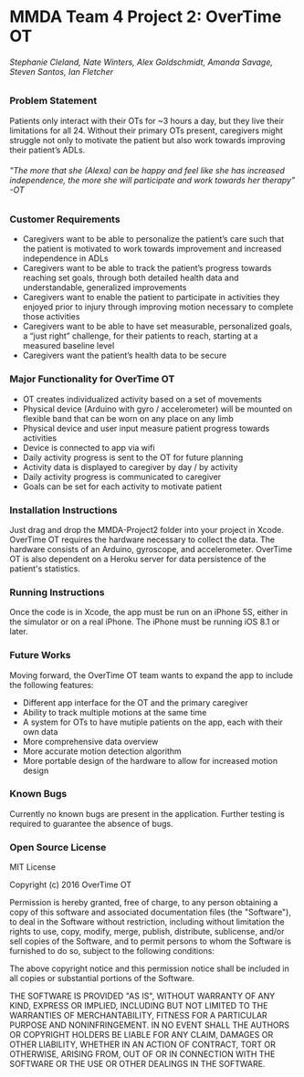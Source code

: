 MMDA Team 4 Project 2: OverTime OT
====
###### Stephanie Cleland, Nate Winters, Alex Goldschmidt, Amanda Savage, Steven Santos, Ian Fletcher

### Problem Statement
Patients only interact with their OTs for ~3 hours a day, but they live their limitations for all 24. Without their primary OTs present, caregivers might struggle not only to motivate the patient but also work towards improving their patient’s ADLs.
###### "The more that she (Alexa) can be happy and feel like she has increased independence, the more she will participate and work towards her therapy" -OT

### Customer Requirements
* Caregivers want to be able to personalize the patient’s care such that the patient is motivated to work towards improvement and increased independence in ADLs
* Caregivers want to be able to track the patient’s progress towards reaching set goals, through both detailed health data and understandable, generalized improvements
* Caregivers want to enable the patient to participate in activities they enjoyed prior to injury through improving motion necessary to complete those activities
* Caregivers want to be able to have set measurable, personalized goals, a “just right” challenge, for their patients to reach, starting at a measured baseline level
* Caregivers want the patient’s health data to be secure

### Major Functionality for OverTime OT
* OT creates individualized activity based on a set of movements
* Physical device (Arduino with gyro / accelerometer) will be mounted on flexible band that can be worn on any place on any limb 
* Physical device and user input measure patient progress towards activities
* Device is connected to app via wifi
* Daily activity progress is sent to the OT for future planning
* Activity data is displayed to caregiver by day / by activity
* Daily activity progress is communicated to caregiver 
* Goals can be set for each activity to motivate patient 

### Installation Instructions
Just drag and drop the MMDA-Project2 folder into your project in Xcode. OverTime OT requires the hardware necessary to collect 
the data. The hardware consists of an Arduino, gyroscope, and accelerometer. OverTime OT is also dependent on a Heroku
server for data persistence of the patient's statistics. 

### Running Instructions
Once the code is in Xcode, the app must be run on an iPhone 5S, either in the simulator or on a real iPhone. 
The iPhone must be running iOS 8.1 or later.

### Future Works
Moving forward, the OverTime OT team wants to expand the app to include the following features:
* Different app interface for the OT and the primary caregiver
* Ability to track multiple motions at the same time
* A system for OTs to have mutiple patients on the app, each with their own data
* More comprehensive data overview
* More accurate motion detection algorithm
* More portable design of the hardware to allow for increased motion design

### Known Bugs
Currently no known bugs are present in the application. Further testing is required to guarantee
the absence of bugs.

### Open Source License
MIT License

Copyright (c) 2016 OverTime OT

Permission is hereby granted, free of charge, to any person obtaining a copy
of this software and associated documentation files (the "Software"), to deal
in the Software without restriction, including without limitation the rights
to use, copy, modify, merge, publish, distribute, sublicense, and/or sell
copies of the Software, and to permit persons to whom the Software is
furnished to do so, subject to the following conditions:

The above copyright notice and this permission notice shall be included in all
copies or substantial portions of the Software.

THE SOFTWARE IS PROVIDED "AS IS", WITHOUT WARRANTY OF ANY KIND, EXPRESS OR
IMPLIED, INCLUDING BUT NOT LIMITED TO THE WARRANTIES OF MERCHANTABILITY,
FITNESS FOR A PARTICULAR PURPOSE AND NONINFRINGEMENT. IN NO EVENT SHALL THE
AUTHORS OR COPYRIGHT HOLDERS BE LIABLE FOR ANY CLAIM, DAMAGES OR OTHER
LIABILITY, WHETHER IN AN ACTION OF CONTRACT, TORT OR OTHERWISE, ARISING FROM,
OUT OF OR IN CONNECTION WITH THE SOFTWARE OR THE USE OR OTHER DEALINGS IN THE
SOFTWARE.
